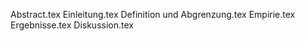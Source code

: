 Abstract.tex
Einleitung.tex
Definition und Abgrenzung.tex
Empirie.tex
Ergebnisse.tex
Diskussion.tex
